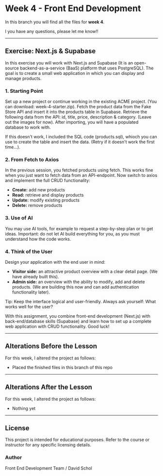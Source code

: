 # Week 4 - Front End Development

In this branch you will find all the files for **week 4**.

I you have any questions, please let me know!!

------------------------------------------------------------------------

## Exercise: Next.js & Supabase

In this exercise you will work with Next.js and Supabase (It is an open-source backend-as-a-service (BaaS) platform that uses PostgreSQL). The goal is to
create a small web application in which you can display and manage
products.

### 1. Starting Point

Set up a new project or continue working in the existing ACME project.
(You can download: week-4-starter.zip).
Fetch the product data from the Fake Store API and insert it into the
products table in Supabase. Retrieve the following data from the API:
id, title, price, description & category. (Leave out the images for
now). After importing, you will have a populated database to work with.

If this doesn't work, I included the SQL code (products.sql), 
whioch you can use to create the table and insert the data. 
(Retry if it doesn't work the first time...).

### 2. From Fetch to Axios

In the previous session, you fetched products using fetch. This works fine when you just want to fetch data from an API-endpoint. Now switch to
axios and implement the full CRUD functionality: 
- **Create:** add new
products
- **Read:** retrieve and display products
- **Update:** modify
existing products
- **Delete:** remove products

### 3. Use of AI

You may use AI tools, for example to request a step-by-step plan or to
get ideas. Important: do not let AI build everything for you, as you
must understand how the code works.

### 4. Think of the User

Design your application with the end user in mind: 
- **Visitor side:**
an attractive product overview with a clear detail page. (We have
already built this).
- **Admin side:** an overview with the ability to
modify, add and delete products. (We are building this now and can add
authentication functionality later).

Tip: Keep the interface logical and user-friendly. Always ask yourself:
What works well for the user?

With this assignment, you combine front-end development (Next.js) with
back-end/database skills (Supabase) and learn how to set up a complete
web application with CRUD functionality. Good luck!


------------------------------------------------------------------------

## Alterations Before the Lesson

For this week, I altered the project as follows:

-   Placed the finished files in this branch of this repo

------------------------------------------------------------------------

## Alterations After the Lesson

For this week, I altered the project as follows:

-   Nothing yet

------------------------------------------------------------------------

## License

This project is intended for educational purposes.
Refer to the course or instructor for any specific licensing details.

### Author

Front End Development Team / David Schol
